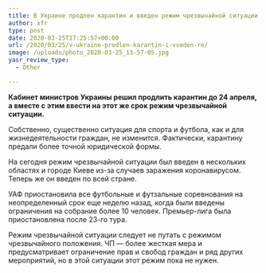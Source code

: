 ```yaml
---
title: В Украине продлен карантин и введен режим чрезвычайной ситуации на 30 дней
author: xfr
type: post
date: 2020-03-25T17:25:57+00:00
url: /2020/03/25/v-ukraine-prodlen-karantin-i-vveden-re/
image: /uploads/photo_2020-03-25_13-57-05.jpg
yasr_review_type:
  - Other

---
```

**Кабинет министров Украины решил продлить карантин до 24 апреля, а вместе с этим ввести на этот же срок режим чрезвычайной ситуации.**

Собственно, существенно ситуация для спорта и футбола, как и для жизнедеятельности граждан, не изменится. Фактически, карантину предали более точной юридической формы.

На сегодня режим чрезвычайной ситуации был введен в нескольких областях и городе Киеве из-за случаев заражения коронавирусом. Теперь же он введен по всей стране.

УАФ приостановила все футбольные и футзальные соревнования на неопределенный срок еще неделю назад, когда были введены ограничения на собрание более 10 человек. Премьер-лига была приостановлена после 23-го тура.

Режим чрезвычайной ситуации следует не путать с режимом чрезвычайного положения. ЧП &#8212; более жесткая мера и предусматривает ограничение прав и свобод граждан и ряд других мероприятий, но в этой ситуации этот режим пока не нужен.